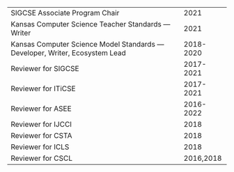 ---
---
<table>
    <tbody>
        <tr>
            <td>SIGCSE Associate Program Chair</td>
            <td>2021</td>
        </tr>
        <tr>
            <td>Kansas Computer Science Teacher Standards — Writer</td>
            <td>2021</td>
        </tr>
        <tr>
            <td>Kansas Computer Science Model Standards — Developer, Writer, Ecosystem Lead</td>
            <td>2018-2020</td>
        </tr>
        <tr>
            <td>Reviewer for SIGCSE</td>
            <td>2017-2021</td>
        </tr>
        <tr>
            <td>Reviewer for ITiCSE</td>
            <td>2017-2021</td>
        </tr>
        <tr>
            <td>Reviewer for ASEE</td>
            <td>2016-2022</td>
        </tr>
        <tr>
            <td>Reviewer for IJCCI</td>
            <td>2018</td>
        </tr>
        <tr>
            <td>Reviewer for CSTA</td>
            <td>2018</td>
        </tr>
        <tr>
            <td>Reviewer for ICLS</td>
            <td>2018</td>
        </tr>
        <tr>
            <td>Reviewer for CSCL</td>
            <td>2016,2018</td>
        </tr>
    </tbody>
</table>